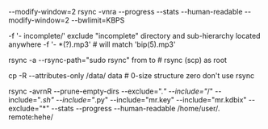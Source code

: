 --modify-window=2
rsync -vnra --progress --stats --human-readable --modify-window=2 
--bwlimit=KBPS

-f '- incomplete/' exclude "incomplete" directory and sub-hierarchy located anywhere
-f '- *(?).mp3' # will match 'bip(5).mp3'

rsync -a --rsync-path="sudo rsync" from to # rsync (scp) as root

cp -R --attributes-only /data/ data # 0-size structure zero don't use rsync

rsync -avrnR --prune-empty-dirs --exclude=".*" --include="*/" --include="*.sh" --include="*.py" --include="mr.key" --include="mr.kdbix" --exclude="*" --stats --progress --human-readable /home/user/. remote:hehe/
